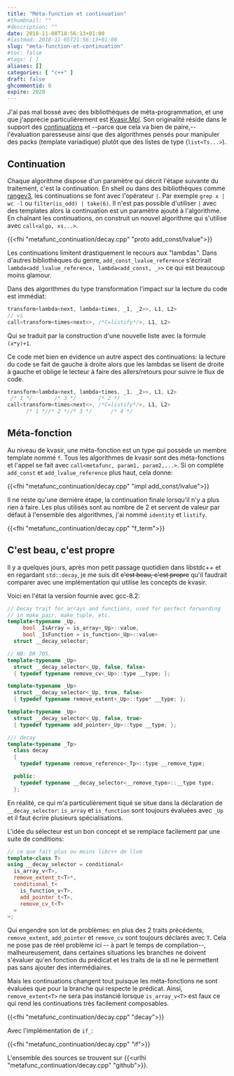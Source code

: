 ```yaml
---
title: "Méta-function et continuation"
#thumbnail: ""
#description: ""
date: 2018-11-08T18:56:13+01:00
#lastmod: 2018-11-05T21:56:13+01:00
slug: "meta-function-et-continuation"
#toc: false
#tags: [ ]
aliases: []
categories: [ "c++" ]
draft: false
ghcommentid: 0
expire: 2028
---
```


J'ai pas mal bossé avec des bibliothèques de méta-programmation, et une que j'apprécie particulièrement est [Kvasir.Mpl](https://github.com/kvasir-io/mpl). Son originalité réside dans le support des [continuations](https://fr.wikipedia.org/wiki/Continuation) et --parce que cela va bien de paire,-- l'évaluation paresseuse ainsi que des algorithmes pensés pour manipuler des packs (template variadique) plutôt que des listes de type (`list<Ts...>`).

## Continuation

Chaque algorithme dispose d'un paramètre qui décrit l'étape suivante du traitement, c'est la continuation. En shell ou dans des bibliothèques comme [rangev3](https://github.com/ericniebler/range-v3), les continuations se font avec l'opérateur `|`. Par exemple `grep x | wc -l` ou `filter(is_odd) | take(6)`. Il n'est pas possible d'utiliser `|` avec des templates alors la continuation est un paramètre ajouté à l'algorithme. En chaînant les continuations, on construit un nouvel algorithme qui s'utilise avec `call<algo, xs...>`.

{{<fhi "metafunc_continuation/decay.cpp" "proto add_const/lvalue">}}

Les continuations limitent drastiquement le recours aux "lambdas". Dans d'autres bibliothèques du genre, `add_const_lvalue_reference` s'écrirait `lambda<add_lvalue_reference, lambda<add_const, _>>` ce qui est beaucoup moins glamour.

Dans des algorithmes du type transformation l'impact sur la lecture du code est immédiat:

```cpp
transform<lambda<next, lambda<times, _1, _2>>, L1, L2>
// vs
call<transform<times<next<>, /*C=listify*/>, L1, L2>
```

Qui se traduit par la construction d'une nouvelle liste avec la formule `(x*y)+1`.

Ce code met bien en évidence un autre aspect des continuations: la lecture du code se fait de gauche à droite alors que les lambdas se lisent de droite à gauche et oblige le lecteur à faire des allers/retours pour suivre le flux de code.

```cpp
transform<lambda<next, lambda<times, _1, _2>>, L1, L2>
 /* 1 */       /* 3 */       /* 2 */
call<transform<times<next<>, /*C=listify*/>, L1, L2>
      /* 1 *//* 2 *//* 3 */      /* 4 */
```

## Méta-fonction

Au niveau de kvasir, une méta-fonction est un type qui possède un membre template nommé `f`. Tous les algorithmes de kvasir sont des méta-fonctions et l'appel se fait avec `call<metafunc, param1, param2,...>`. Si on complète `add_const` et `add_lvalue_reference` plus haut, cela donne:

{{<fhi "metafunc_continuation/decay.cpp" "impl add_const/lvalue">}}

Il ne reste qu'une dernière étape, la continuation finale lorsqu'il n'y a plus rien à faire. Les plus utilisés sont au nombre de 2 et servent de valeur par défaut à l'ensemble des algorithmes, j'ai nommé `identity` et `listify`.

{{<fhi "metafunc_continuation/decay.cpp" "f_term">}}

## C'est beau, c'est propre

Il y a quelques jours, après mon petit passage quotidien dans libstdc++ et en regardant `std::decay`, je me suis dit ~~c'est beau, c'est propre~~ qu'il faudrait comparer avec une implémentation qui utilise les concepts de kvasir.

Voici en l'état la version fournie avec gcc-8.2:

```cpp
// Decay trait for arrays and functions, used for perfect forwarding
// in make_pair, make_tuple, etc.
template<typename _Up,
     bool _IsArray = is_array<_Up>::value,
     bool _IsFunction = is_function<_Up>::value>
  struct __decay_selector;

// NB: DR 705.
template<typename _Up>
  struct __decay_selector<_Up, false, false>
  { typedef typename remove_cv<_Up>::type __type; };

template<typename _Up>
  struct __decay_selector<_Up, true, false>
  { typedef typename remove_extent<_Up>::type* __type; };

template<typename _Up>
  struct __decay_selector<_Up, false, true>
  { typedef typename add_pointer<_Up>::type __type; };

/// decay
template<typename _Tp>
  class decay
  {
    typedef typename remove_reference<_Tp>::type __remove_type;

  public:
    typedef typename __decay_selector<__remove_type>::__type type;
  };
```

En réalité, ce qui m'a particulièrement tiqué se situe dans la déclaration de `__decay_selector`: `is_array` et `is_function` sont toujours évaluées avec `_Up` et il faut écrire plusieurs spécialisations.

L'idée du sélecteur est un bon concept et se remplace facilement par une suite de conditions:

```cpp
// ce que fait plus ou moins libc++ de llvm
template<class T>
using __decay_selector = conditional<
  is_array_v<T>,
  remove_extent_t<T>*,
  conditional_t<
    is_function_v<T>,
    add_pointer_t<T>,
    remove_cv_t<T>
  >
>;
```

Qui engendre son lot de problèmes: en plus des 2 traits précédents, `remove_extent`, `add_pointer` et `remove_cv` sont toujours déclarés avec `T`. Cela ne pose pas de réel problème ici -- à part le temps de compilation--, malheureusement, dans certaines situations les branches ne doivent s'évaluer qu'en fonction du prédicat et les traits de la stl ne le permettent pas sans ajouter des intermédiaires.

Mais les continuations changent tout puisque les méta-fonctions ne sont évaluées que pour la branche qui respecte le prédicat. Ainsi, `remove_extent<T>` ne sera pas instancié lorsque `is_array_v<T>` est faux ce qui rend les continuations très facilement composables.

{{<fhi "metafunc_continuation/decay.cpp" "decay">}}

Avec l'implémentation de `if_`:

{{<fhi "metafunc_continuation/decay.cpp" "if">}}

L'ensemble des sources se trouvent sur {{<urlhi "metafunc_continuation/decay.cpp" "github">}}.
